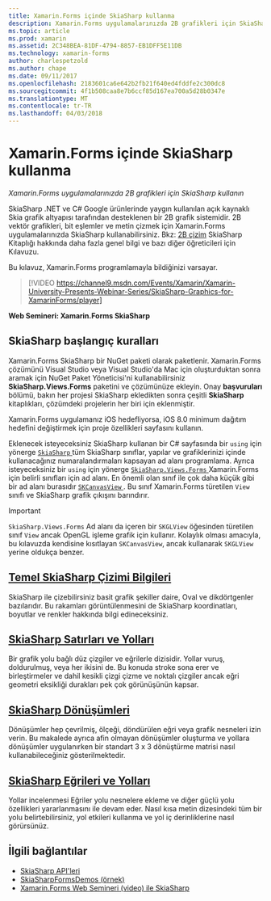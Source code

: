 ```yaml
---
title: Xamarin.Forms içinde SkiaSharp kullanma
description: Xamarin.Forms uygulamalarınızda 2B grafikleri için SkiaSharp kullanın
ms.topic: article
ms.prod: xamarin
ms.assetid: 2C348BEA-81DF-4794-8857-EB1DFF5E11DB
ms.technology: xamarin-forms
author: charlespetzold
ms.author: chape
ms.date: 09/11/2017
ms.openlocfilehash: 2183601ca6e642b2fb21f640ed4fddfe2c300dc8
ms.sourcegitcommit: 4f1b508caa8e7b6ccf85d167ea700a5d28b0347e
ms.translationtype: MT
ms.contentlocale: tr-TR
ms.lasthandoff: 04/03/2018
---
```

# <a name="using-skiasharp-in-xamarinforms"></a>Xamarin.Forms içinde SkiaSharp kullanma

_Xamarin.Forms uygulamalarınızda 2B grafikleri için SkiaSharp kullanın_

SkiaSharp .NET ve C# Google ürünlerinde yaygın kullanılan açık kaynaklı Skia grafik altyapısı tarafından desteklenen bir 2B grafik sistemidir. 2B vektör grafikleri, bit eşlemler ve metin çizmek için Xamarin.Forms uygulamalarınızda SkiaSharp kullanabilirsiniz. Bkz: [2B çizim](~/graphics-games/skiasharp/index.md) SkiaSharp Kitaplığı hakkında daha fazla genel bilgi ve bazı diğer öğreticileri için Kılavuzu.

Bu kılavuz, Xamarin.Forms programlamayla bildiğinizi varsayar.

> [!VIDEO https://channel9.msdn.com/Events/Xamarin/Xamarin-University-Presents-Webinar-Series/SkiaSharp-Graphics-for-XamarinForms/player]

**Web Semineri: Xamarin.Forms SkiaSharp**

## <a name="skiasharp-preliminaries"></a>SkiaSharp başlangıç kuralları

Xamarin.Forms SkiaSharp bir NuGet paketi olarak paketlenir. Xamarin.Forms çözümünü Visual Studio veya Visual Studio'da Mac için oluşturduktan sonra aramak için NuGet Paket Yöneticisi'ni kullanabilirsiniz **SkiaSharp.Views.Forms** paketini ve çözümünüze ekleyin. Onay **başvuruları** bölümü, bakın her projesi SkiaSharp ekledikten sonra çeşitli **SkiaSharp** kitaplıkları, çözümdeki projelerin her biri için eklenmiştir.

Xamarin.Forms uygulamanız iOS hedefliyorsa, iOS 8.0 minimum dağıtım hedefini değiştirmek için proje özellikleri sayfasını kullanın.

Eklenecek isteyeceksiniz SkiaSharp kullanan bir C# sayfasında bir `using` için yönerge [ `SkiaSharp` ](https://developer.xamarin.com/api/namespace/SkiaSharp/) tüm SkiaSharp sınıflar, yapılar ve grafiklerinizi içinde kullanacağınız numaralandırmaları kapsayan ad alanı programlama. Ayrıca isteyeceksiniz bir `using` için yönerge [ `SkiaSharp.Views.Forms` ](https://developer.xamarin.com/api/namespace/SkiaSharp.Views.Forms/) Xamarin.Forms için belirli sınıfları için ad alanı. En önemli olan sınıf ile çok daha küçük gibi bir ad alanı burasıdır [ `SKCanvasView` ](https://developer.xamarin.com/api/type/SkiaSharp.Views.Forms.SKCanvasView/). Bu sınıf Xamarin.Forms türetilen `View` sınıfı ve SkiaSharp grafik çıkışını barındırır.

> [!IMPORTANT]
> `SkiaSharp.Views.Forms` Ad alanı da içeren bir `SKGLView` öğesinden türetilen sınıf `View` ancak OpenGL işleme grafik için kullanır. Kolaylık olması amacıyla, bu kılavuzda kendisine kısıtlayan `SKCanvasView`, ancak kullanarak `SKGLView` yerine oldukça benzer.

## <a name="skiasharp-drawing-basicsbasicsindexmd"></a>[Temel SkiaSharp Çizimi Bilgileri](basics/index.md)

SkiaSharp ile çizebilirsiniz basit grafik şekiller daire, Oval ve dikdörtgenler bazılarıdır. Bu rakamları görüntülenmesini de SkiaSharp koordinatları, boyutlar ve renkler hakkında bilgi edineceksiniz.

## <a name="skiasharp-lines-and-pathspathsindexmd"></a>[SkiaSharp Satırları ve Yolları](paths/index.md)

Bir grafik yolu bağlı düz çizgiler ve eğrilerle dizisidir. Yollar vuruş, doldurulmuş, veya her ikisini de. Bu konuda stroke sona erer ve birleştirmeler ve dahil kesikli çizgi çizme ve noktalı çizgiler ancak eğri geometri eksikliği durakları pek çok görünüşünün kapsar.

## <a name="skiasharp-transformstransformsindexmd"></a>[SkiaSharp Dönüşümleri](transforms/index.md)

Dönüşümler hep çevrilmiş, ölçeği, döndürülen eğri veya grafik nesneleri izin verin. Bu makalede ayrıca afin olmayan dönüşümler oluşturma ve yollara dönüşümler uygulanırken bir standart 3 x 3 dönüştürme matrisi nasıl kullanabileceğiniz gösterilmektedir.

## <a name="skiasharp-curves-and-pathscurvesindexmd"></a>[SkiaSharp Eğrileri ve Yolları](curves/index.md)

Yollar incelenmesi Eğriler yolu nesnelere ekleme ve diğer güçlü yolu özellikleri yararlanmasını ile devam eder. Nasıl kısa metin dizesindeki tüm bir yolu belirtebilirsiniz, yol etkileri kullanma ve yol iç derinliklerine nasıl görürsünüz.


## <a name="related-links"></a>İlgili bağlantılar

- [SkiaSharp API'leri](https://developer.xamarin.com/api/root/SkiaSharp/)
- [SkiaSharpFormsDemos (örnek)](https://developer.xamarin.com/samples/xamarin-forms/SkiaSharpForms/Demos/)
- [Xamarin.Forms Web Semineri (video) ile SkiaSharp](https://channel9.msdn.com/Events/Xamarin/Xamarin-University-Presents-Webinar-Series/SkiaSharp-Graphics-for-XamarinForms)
